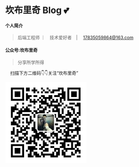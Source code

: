 # 坎布里奇 Blog 💕

#### 个人简介

> 后端工程师 ｜　技术爱好者　| 　17835059864@163.com

#### 公众号:坎布里奇

> 分享所学所得

 &nbsp;&nbsp;&nbsp;&nbsp;扫描下方二维码:point_down::point_down:关注“坎布里奇”

![logo](_media/wx.jpg ':size=262x224')


